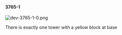 #### 3765-1
![dev-3765-1-0.png](https://github.com/lil-lab/nlvr/raw/master/nlvr/dev/images/3/dev-3765-1-0.png "dev-3765-1-0.png")

There is exactly one tower with a yellow block at base